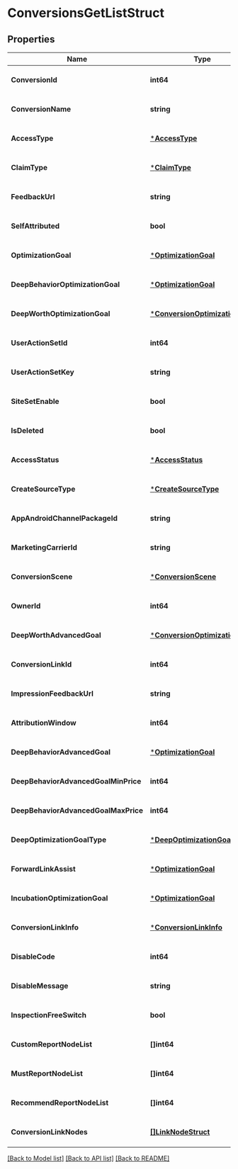 # ConversionsGetListStruct

## Properties
Name | Type | Description | Notes
------------ | ------------- | ------------- | -------------
**ConversionId** | **int64** |  | [optional] [default to null]
**ConversionName** | **string** |  | [optional] [default to null]
**AccessType** | [***AccessType**](AccessType.md) |  | [optional] [default to null]
**ClaimType** | [***ClaimType**](ClaimType.md) |  | [optional] [default to null]
**FeedbackUrl** | **string** |  | [optional] [default to null]
**SelfAttributed** | **bool** |  | [optional] [default to null]
**OptimizationGoal** | [***OptimizationGoal**](OptimizationGoal.md) |  | [optional] [default to null]
**DeepBehaviorOptimizationGoal** | [***OptimizationGoal**](OptimizationGoal.md) |  | [optional] [default to null]
**DeepWorthOptimizationGoal** | [***ConversionOptimizationGoal**](ConversionOptimizationGoal.md) |  | [optional] [default to null]
**UserActionSetId** | **int64** |  | [optional] [default to null]
**UserActionSetKey** | **string** |  | [optional] [default to null]
**SiteSetEnable** | **bool** |  | [optional] [default to null]
**IsDeleted** | **bool** |  | [optional] [default to null]
**AccessStatus** | [***AccessStatus**](AccessStatus.md) |  | [optional] [default to null]
**CreateSourceType** | [***CreateSourceType**](CreateSourceType.md) |  | [optional] [default to null]
**AppAndroidChannelPackageId** | **string** |  | [optional] [default to null]
**MarketingCarrierId** | **string** |  | [optional] [default to null]
**ConversionScene** | [***ConversionScene**](ConversionScene.md) |  | [optional] [default to null]
**OwnerId** | **int64** |  | [optional] [default to null]
**DeepWorthAdvancedGoal** | [***ConversionOptimizationGoal**](ConversionOptimizationGoal.md) |  | [optional] [default to null]
**ConversionLinkId** | **int64** |  | [optional] [default to null]
**ImpressionFeedbackUrl** | **string** |  | [optional] [default to null]
**AttributionWindow** | **int64** |  | [optional] [default to null]
**DeepBehaviorAdvancedGoal** | [***OptimizationGoal**](OptimizationGoal.md) |  | [optional] [default to null]
**DeepBehaviorAdvancedGoalMinPrice** | **int64** |  | [optional] [default to null]
**DeepBehaviorAdvancedGoalMaxPrice** | **int64** |  | [optional] [default to null]
**DeepOptimizationGoalType** | [***DeepOptimizationGoalType**](DeepOptimizationGoalType.md) |  | [optional] [default to null]
**ForwardLinkAssist** | [***OptimizationGoal**](OptimizationGoal.md) |  | [optional] [default to null]
**IncubationOptimizationGoal** | [***OptimizationGoal**](OptimizationGoal.md) |  | [optional] [default to null]
**ConversionLinkInfo** | [***ConversionLinkInfo**](conversion_link_info.md) |  | [optional] [default to null]
**DisableCode** | **int64** |  | [optional] [default to null]
**DisableMessage** | **string** |  | [optional] [default to null]
**InspectionFreeSwitch** | **bool** |  | [optional] [default to null]
**CustomReportNodeList** | **[]int64** |  | [optional] [default to null]
**MustReportNodeList** | **[]int64** |  | [optional] [default to null]
**RecommendReportNodeList** | **[]int64** |  | [optional] [default to null]
**ConversionLinkNodes** | [**[]LinkNodeStruct**](link_node_struct.md) |  | [optional] [default to null]

[[Back to Model list]](../README.md#documentation-for-models) [[Back to API list]](../README.md#documentation-for-api-endpoints) [[Back to README]](../README.md)


